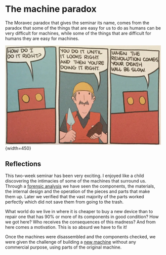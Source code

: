 # **The machine paradox**
The Moravec paradox that gives the seminar its name, comes from the paradox that some of the things that are easy for us to do as humans can be very difficult for machines, while some of the things that are difficult for humans they are easy for machines.

![Moravec's paradox](../../images/MoravecsParadox.jpg){width=450}

## Reflections

This two-week seminar has been very exciting. I enjoyed like a child discovering the intimacies of some of the machines that surround us. Through a [forensic analysis](05-ForensicReport.md) we have seen the components, the materials, the internal design and the operation of the pieces and parts that make them up. Later we verified that the vast majority of the parts worked perfectly which did not save them from going to the trash. 

What world do we live in where it is cheaper to buy a new device than to repair one that has 90% or more of its components in good condition? How we got here? Who receives the consequences of this madness? And from here comes a motivation. This is so absurd we have to fix it!

Once the machines were disassembled and the components checked, we were given the challenge of building a [new machine](05-TheMagicMachine.md) without any commercial purpose, using parts of the original machine.